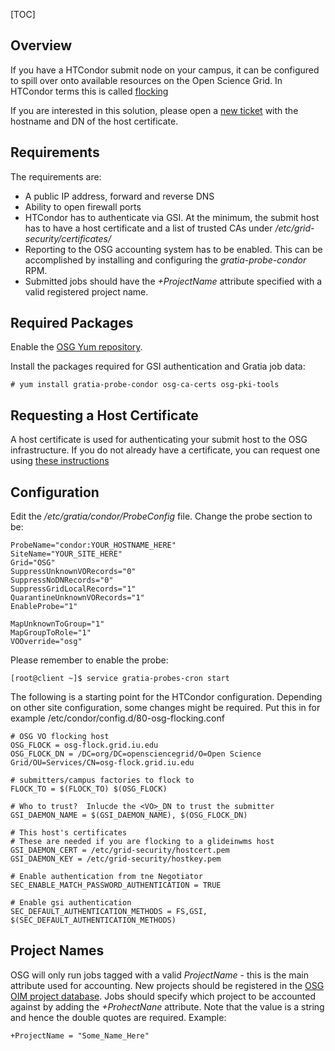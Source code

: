 [title]: - "Submit Node Flocking to OSG"

[TOC] 


## Overview


If you have a HTCondor submit node on your campus, it can be configured 
to spill over onto available resources on the Open Science Grid. In
HTCondor terms this is called 
[flocking](https://research.cs.wisc.edu/htcondor/manual/latest/5_2Connecting_HTCondor.html)


If you are interested in this solution, please open a 
[new ticket](https://support.opensciencegrid.org/helpdesk/tickets/new) with the hostname
and DN of the host certificate.


## Requirements

The requirements are:

 * A public IP address, forward and reverse DNS
 * Ability to open firewall ports
 * HTCondor has to authenticate via GSI. At the minimum, the submit host
   has to have a host certificate and a list of trusted CAs under
   */etc/grid-security/certificates/*
 * Reporting to the OSG accounting system has to be enabled. This can
   be accomplished by installing and configuring the 
   *gratia-probe-condor* RPM.
 * Submitted jobs should have the *+ProjectName* attribute specified with
   a valid registered project name.


## Required Packages

Enable the [OSG Yum repository](http://opensciencegrid.github.io/docs/common/yum/).

Install the packages required for GSI authentication and Gratia job data:

    # yum install gratia-probe-condor osg-ca-certs osg-pki-tools


## Requesting a Host Certificate

A host certificate is used for authenticating your submit host to the OSG
infrastructure. If you do not already have a certificate, you can request one
using [these instructions](http://opensciencegrid.github.io/docs/security/host-certs/)


## Configuration


Edit the */etc/gratia/condor/ProbeConfig* file. Change the probe section to be:


    ProbeName="condor:YOUR_HOSTNAME_HERE" 
    SiteName="YOUR_SITE_HERE"
    Grid="OSG"
    SuppressUnknownVORecords="0"
    SuppressNoDNRecords="0"
    SuppressGridLocalRecords="1"
    QuarantineUnknownVORecords="1"
    EnableProbe="1"

    MapUnknownToGroup="1"
    MapGroupToRole="1"
    VOOverride="osg"


Please remember to enable the probe:


    [root@client ~]$ service gratia-probes-cron start


The following is a starting point for the HTCondor configuration. Depending on other
site configuration, some changes might be required. Put this in for example
/etc/condor/config.d/80-osg-flocking.conf


    # OSG VO flocking host
    OSG_FLOCK = osg-flock.grid.iu.edu
    OSG_FLOCK_DN = /DC=org/DC=opensciencegrid/O=Open Science Grid/OU=Services/CN=osg-flock.grid.iu.edu
    
    # submitters/campus factories to flock to
    FLOCK_TO = $(FLOCK_TO) $(OSG_FLOCK)
    
    # Who to trust?  Inlucde the <VO>_DN to trust the submitter
    GSI_DAEMON_NAME = $(GSI_DAEMON_NAME), $(OSG_FLOCK_DN)
    
    # This host's certificates
    # These are needed if you are flocking to a glideinwms host
    GSI_DAEMON_CERT = /etc/grid-security/hostcert.pem
    GSI_DAEMON_KEY = /etc/grid-security/hostkey.pem
    
    # Enable authentication from tne Negotiator
    SEC_ENABLE_MATCH_PASSWORD_AUTHENTICATION = TRUE
    
    # Enable gsi authentication
    SEC_DEFAULT_AUTHENTICATION_METHODS = FS,GSI, $(SEC_DEFAULT_AUTHENTICATION_METHODS)


## Project Names

OSG will only run jobs tagged with a valid *ProjectName* - this is the main attribute
used for accounting. New projects should be registered in the
[OSG OIM project database](https://oim.grid.iu.edu/oim/project). Jobs should specify
which project to be accounted against by adding the *+ProhectNane* attribute. Note
that the value is a string and hence the double quotes are required.  Example:



    +ProjectName = "Some_Name_Here"




